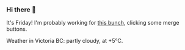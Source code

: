 ### Hi there :wave:

It's Friday! I'm probably working for [this bunch](https://github.com/kohofinancial), clicking some merge buttons.

Weather in Victoria BC: partly cloudy, at +5°C.

